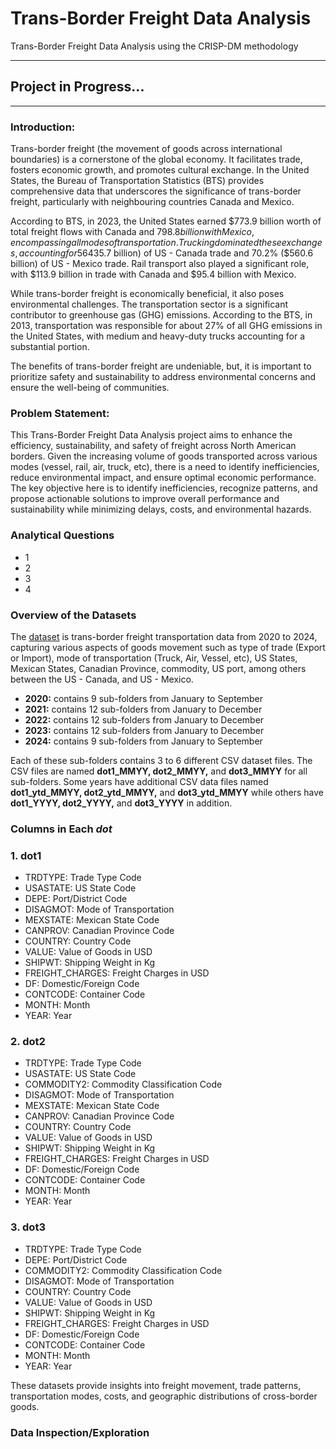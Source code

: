 # Trans-Border Freight Data Analysis
Trans-Border Freight Data Analysis using the CRISP-DM methodology

------------------------------------------------------------
Project in Progress...
------------------------------------------------------------

---
### Introduction:
Trans-border freight (the movement of goods across international boundaries) is a cornerstone of the global economy. It facilitates trade, fosters economic growth, and promotes cultural exchange. In the United States, the Bureau of Transportation Statistics (BTS) provides comprehensive data that underscores the significance of trans-border freight, particularly with neighbouring countries Canada and Mexico.

According to BTS, in 2023, the United States earned $773.9 billion worth of total freight flows with Canada and $798.8 billion with Mexico, encompassing all modes of transportation. Trucking dominated these exchanges, accounting for 56% ($435.7 billion) of US - Canada trade and 70.2% ($560.6 billion) of US - Mexico trade. Rail transport also played a significant role, with $113.9 billion in trade with Canada and $95.4 billion with Mexico.

While trans-border freight is economically beneficial, it also poses environmental challenges. The transportation sector is a significant contributor to greenhouse gas (GHG) emissions. According to the BTS, in 2013, transportation was responsible for about 27% of all GHG emissions in the United States, with medium and heavy-duty trucks accounting for a substantial portion.

The benefits of trans-border freight are undeniable, but, it is important to prioritize safety and sustainability to address environmental concerns and ensure the well-being of communities.

### Problem Statement:
This Trans-Border Freight Data Analysis project aims to enhance the efficiency, sustainability, and safety of freight across North American borders. Given the increasing volume of goods transported across various modes (vessel, rail, air, truck, etc), there is a need to identify inefficiencies, reduce environmental impact, and ensure optimal economic performance. The key objective here is to identify inefficiencies, recognize patterns, and propose actionable solutions to improve overall performance and sustainability while minimizing delays, costs, and environmental hazards.

### Analytical Questions
- 1
- 2
- 3
- 4

### Overview of the Datasets
The [dataset](https://azubiafrica-my.sharepoint.com/personal/emmanuel_agyen_azubiafrica_org/_layouts/15/onedrive.aspx?id=%2Fpersonal%2Femmanuel%5Fagyen%5Fazubiafrica%5Forg%2FDocuments%2FTMP%2Fdata%2Ezip&parent=%2Fpersonal%2Femmanuel%5Fagyen%5Fazubiafrica%5Forg%2FDocuments%2FTMP&ga=1) is trans-border freight transportation data from 2020 to 2024, capturing various aspects of goods movement such as type of trade (Export or Import), mode of transportation (Truck, Air, Vessel, etc), US States, Mexican States, Canadian Province, commodity, US port, among others between the US - Canada, and US - Mexico.
- **2020:** contains 9 sub-folders from January to September
- **2021:** contains 12 sub-folders from January to December
- **2022:** contains 12 sub-folders from January to December
- **2023:** contains 12 sub-folders from January to December
- **2024:** contains 9 sub-folders from January to September

Each of these sub-folders contains 3 to 6 different CSV dataset files. The CSV files are named **dot1_MMYY, dot2_MMYY,** and **dot3_MMYY** for all sub-folders. Some years have additional CSV data files named **dot1_ytd_MMYY, dot2_ytd_MMYY,** and **dot3_ytd_MMYY** while others have **dot1_YYYY, dot2_YYYY,** and **dot3_YYYY** in addition.
### Columns in Each *dot*
### 1. dot1
- TRDTYPE: Trade Type Code
- USASTATE: US State Code
- DEPE: Port/District Code
- DISAGMOT: Mode of Transportation
- MEXSTATE: Mexican State Code
- CANPROV: Canadian Province Code
- COUNTRY: Country Code
- VALUE: Value of Goods in USD
- SHIPWT: Shipping Weight in Kg
- FREIGHT_CHARGES: Freight Charges in USD
- DF: Domestic/Foreign Code
- CONTCODE: Container Code
- MONTH: Month
- YEAR: Year

### 2. dot2
- TRDTYPE: Trade Type Code
- USASTATE: US State Code
- COMMODITY2: Commodity Classification Code
- DISAGMOT: Mode of Transportation
- MEXSTATE: Mexican State Code
- CANPROV: Canadian Province Code
- COUNTRY: Country Code
- VALUE: Value of Goods in USD
- SHIPWT: Shipping Weight in Kg
- FREIGHT_CHARGES: Freight Charges in USD
- DF: Domestic/Foreign Code
- CONTCODE: Container Code
- MONTH: Month
- YEAR: Year

### 3. dot3
- TRDTYPE: Trade Type Code
- DEPE: Port/District Code
- COMMODITY2: Commodity Classification Code
- DISAGMOT: Mode of Transportation
- COUNTRY: Country Code
- VALUE: Value of Goods in USD
- SHIPWT: Shipping Weight in Kg
- FREIGHT_CHARGES: Freight Charges in USD
- DF: Domestic/Foreign Code
- CONTCODE: Container Code
- MONTH: Month
- YEAR: Year

These datasets provide insights into freight movement, trade patterns, transportation modes, costs, and geographic distributions of cross-border goods.

### Data Inspection/Exploration
